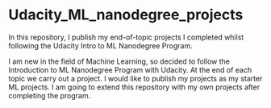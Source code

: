 # Udacity_ML_nanodegree_projects
In this repository, I publish my end-of-topic projects I completed whilst following the Udacity Intro to ML Nanodegree Program.

I am new in the field of Machine Learning, so decided to follow the Introduction to ML Nanodegree Program with Udacity. 
At the end of each topic we carry out a project. I would like to publish my projects as my starter ML projects. 
I am going to extend this repository with my own projects after completing the program. 

